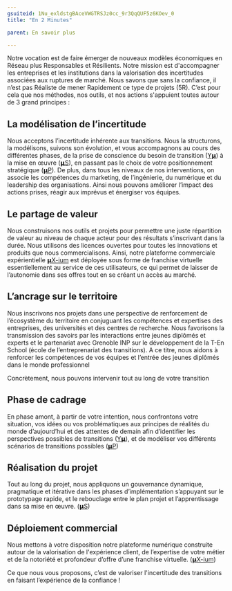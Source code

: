 ```yaml
---
gsuiteid: 1Nu_exldstgBAceVWGTRSJz0cc_9r3QqQUF5z6KOev_0
title: "En 2 Minutes"

parent: En savoir plus

---
```


Notre vocation est de faire émerger de nouveaux modèles économiques en Réseau plus Responsables et Résilients. Notre mission est d'accompagner les entreprises et les institutions dans la valorisation des incertitudes associées aux ruptures de marché. Nous savons que sans la confiance, il n’est pas Réaliste de mener Rapidement ce type de projets (5R). C’est pour cela que nos méthodes, nos outils, et nos actions s'appuient toutes autour de 3 grand principes :

La modélisation de l’incertitude
--------------------------------

Nous acceptons l’incertitude inhérente aux transitions. Nous la structurons, la modélisons, suivons son évolution, et vous accompagnons au cours des différentes phases, de la prise de conscience du besoin de transition ([Y](https://www.google.com/url?q=https://aurora-5r.fr/offres/Vale/&sa=D&source=editors&ust=1623834089369000&usg=AOvVaw0Q-FXhxD9GrJyTo9m-pEXr)[𝝻](https://www.google.com/url?q=https://aurora-5r.fr/offres/Vale/&sa=D&source=editors&ust=1623834089369000&usg=AOvVaw0Q-FXhxD9GrJyTo9m-pEXr)) à la mise en œuvre ([𝝻S](https://www.google.com/url?q=https://aurora-5r.fr/offres/P/&sa=D&source=editors&ust=1623834089370000&usg=AOvVaw36eZe-qywyYmUJU-jTJO7-)), en passant pas le choix de votre positionnement stratégique ([𝝻P](https://www.google.com/url?q=https://aurora-5r.fr/offres/Mze/&sa=D&source=editors&ust=1623834089370000&usg=AOvVaw2ap2pK6KUHmSyq6pm9dA8U)). De plus, dans tous les niveaux de nos interventions, on associe les compétences du marketing, de l’ingénierie, du numérique et du leadership des organisations. Ainsi nous pouvons améliorer l’impact des actions prises, réagir aux imprévus et énergiser vos équipes.

Le partage de valeur
--------------------

Nous construisons nos outils et projets pour permettre une juste répartition de valeur au niveau de chaque acteur pour des résultats s’inscrivant dans la durée. Nous utilisons des licences ouvertes pour toutes les innovations et produits que nous commercialisons. Ainsi, notre plateforme commerciale expérientielle [𝝻](https://www.google.com/url?q=https://aurora-5r.fr/offres/Xium/&sa=D&source=editors&ust=1623834089371000&usg=AOvVaw363hVLL3IDKrF4TTGydhj5)[X-ium](https://www.google.com/url?q=https://aurora-5r.fr/offres/Xium/&sa=D&source=editors&ust=1623834089371000&usg=AOvVaw363hVLL3IDKrF4TTGydhj5) est déployée sous forme de franchise virtuelle essentiellement au service de ces utilisateurs, ce qui permet de laisser de l’autonomie dans ses offres tout en se créant un accès au marché.

L’ancrage sur le territoire
---------------------------

Nous inscrivons nos projets dans une perspective de renforcement de l’écosystème du territoire en conjuguant les compétences et expertises des entreprises, des universités et des centres de recherche. Nous favorisons la transmission des savoirs par les interactions entre jeunes diplômés et experts et le partenariat avec Grenoble INP sur le développement de la T-En School (école de l’entreprenariat des transitions). A ce titre, nous aidons à renforcer les compétences de vos équipes et l’entrée des jeunes diplômés dans le monde professionnel

Concrètement, nous pouvons intervenir tout au long de votre transition 

Phase de cadrage
----------------

En phase amont, à partir de votre intention, nous confrontons votre situation, vos idées ou vos problématiques aux principes de réalités du monde d’aujourd’hui et des attentes de demain afin d’identifier les perspectives possibles de transitions ([Y𝝻](https://www.google.com/url?q=https://aurora-5r.fr/offres/vale/&sa=D&source=editors&ust=1623834089373000&usg=AOvVaw2VsJFkuqz0XmEbEx3_73t_)), et de modéliser vos différents scénarios de transitions possibles ([𝝻](https://www.google.com/url?q=https://aurora-5r.fr/offres/Mze/&sa=D&source=editors&ust=1623834089373000&usg=AOvVaw0VlkSNZdp5xqJN7-6YECtE)[P](https://www.google.com/url?q=https://aurora-5r.fr/offres/Mze/&sa=D&source=editors&ust=1623834089373000&usg=AOvVaw0VlkSNZdp5xqJN7-6YECtE))

Réalisation du projet
---------------------

Tout au long du projet, nous appliquons un gouvernance dynamique, pragmatique et itérative dans les phases d’implémentation s’appuyant sur le prototypage rapide, et le rebouclage entre le plan projet et l’apprentissage dans sa mise en œuvre. ([𝝻S](https://www.google.com/url?q=https://aurora-5r.fr/offres/P/&sa=D&source=editors&ust=1623834089374000&usg=AOvVaw3csif8lU6gA56x9wreTbCX))

Déploiement commercial
----------------------

Nous mettons à votre disposition notre plateforme numérique construite autour de la valorisation de l'expérience client, de l’expertise de votre métier et de la notoriété et profondeur d’offre d’une franchise virtuelle. ([𝝻](https://www.google.com/url?q=https://aurora-5r.fr/offres/Xium/&sa=D&source=editors&ust=1623834089375000&usg=AOvVaw2BuNPZbTUeAvzRROi8HwpQ)[X-ium](https://www.google.com/url?q=https://aurora-5r.fr/offres/Xium/&sa=D&source=editors&ust=1623834089375000&usg=AOvVaw2BuNPZbTUeAvzRROi8HwpQ))

Ce que nous vous proposons, c’est de valoriser l'incertitude des transitions en faisant l’expérience de la confiance !

